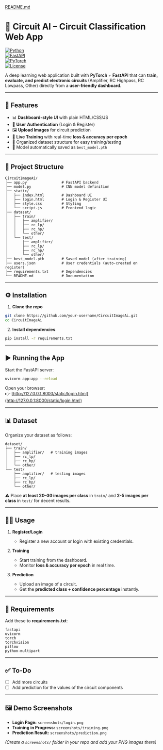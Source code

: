 [README.md](https://github.com/user-attachments/files/22097510/README.md)
# 🔌 Circuit AI – Circuit Classification Web App  

[![Python](https://img.shields.io/badge/python-3.8%2B-blue)](https://www.python.org/)  
[![FastAPI](https://img.shields.io/badge/FastAPI-0.95+-009688?logo=fastapi)](https://fastapi.tiangolo.com/)  
[![PyTorch](https://img.shields.io/badge/PyTorch-1.12+-EE4C2C?logo=pytorch)](https://pytorch.org/)  
[![License](https://img.shields.io/badge/license-MIT-green)](LICENSE)  

A deep learning web application built with **PyTorch** + **FastAPI** that can **train, evaluate, and predict electronic circuits** (Amplifier, RC Highpass, RC Lowpass, Other) directly from a **user-friendly dashboard**.  

---

## 🚀 Features  

- 📊 **Dashboard-style UI** with plain HTML/CSS/JS  
- 🔐 **User Authentication** (Login & Register)  
- 🖼️ **Upload Images** for circuit prediction  
- 🎯 **Live Training** with real-time **loss & accuracy per epoch**  
- 📂 Organized dataset structure for easy training/testing  
- 💾 Model automatically saved as `best_model.pth`  

---

## 📂 Project Structure  

```
CircuitImageAi/
│── app.py                # FastAPI backend
│── model.py              # CNN model definition
│── static/
│   ├── index.html        # Dashboard UI
│   ├── login.html        # Login & Register UI
│   ├── style.css         # Styling
│   └── script.js         # Frontend logic
│── dataset/
│   ├── train/
│   │   ├── amplifier/
│   │   ├── rc_lp/
│   │   ├── rc_hp/
│   │   └── other/
│   └── test/
│       ├── amplifier/
│       ├── rc_lp/
│       ├── rc_hp/
│       └── other/
│── best_model.pth        # Saved model (after training)
│── users.json            # User credentials (auto-created on register)
│── requirements.txt      # Dependencies
└── README.md             # Documentation
```

---

## ⚙️ Installation  

1. **Clone the repo**  

```bash
git clone https://github.com/your-username/CircuitImageAi.git
cd CircuitImageAi
```

2. **Install dependencies**  

```bash
pip install -r requirements.txt
```

---

## ▶️ Running the App  

Start the FastAPI server:  

```bash
uvicorn app:app --reload
```

Open your browser:  
👉 [http://127.0.0.1:8000/static/login.html](http://127.0.0.1:8000/static/login.html)  

---

## 📊 Dataset  

Organize your dataset as follows:  

```
dataset/
├── train/
│   ├── amplifier/   # training images
│   ├── rc_lp/
│   ├── rc_hp/
│   └── other/
└── test/
    ├── amplifier/   # testing images
    ├── rc_lp/
    ├── rc_hp/
    └── other/
```

⚠️ Place **at least 20–30 images per class** in `train/` and **2-5 images per class** in `test/` for decent results.  

---

## 🧑‍💻 Usage  

1. **Register/Login**  
   - Register a new account or login with existing credentials.  

2. **Training**  
   - Start training from the dashboard.  
   - Monitor **loss & accuracy per epoch** in real time.  

3. **Prediction**  
   - Upload an image of a circuit.  
   - Get the **predicted class + confidence percentage** instantly.  

---

## 📌 Requirements  

Add these to **requirements.txt**:  

```
fastapi
uvicorn
torch
torchvision
pillow
python-multipart
```

---

## ✅ To-Do  

- [ ] Add more circuits 
- [ ] Add prediction for the values of the circuit components 

---

## 🖼️ Demo Screenshots  

- **Login Page:** `screenshots/login.png`  
- **Training in Progress:** `screenshots/training.png`  
- **Prediction Result:** `screenshots/prediction.png`  

*(Create a `screenshots/` folder in your repo and add your PNG images there)*  
